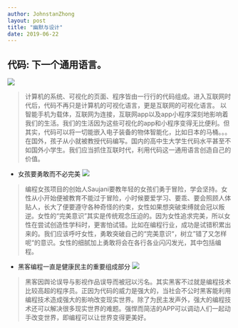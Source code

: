 ```yaml
---
author: JohnstanZhong
layout: post
title: "幽默与设计"
date: 2019-06-22
---
```


##  代码: 下一个通用语言。
![](https://timgsa.baidu.com/timg?image&quality=80&size=b9999_10000&sec=1556385546086&di=96c22610ef9a43fb51993f32709a00d2&imgtype=0&src=http%3A%2F%2Fbpic.ooopic.com%2F17%2F31%2F79%2F17317904-e219435c6436496e80bfdc8af4a923c6-1.jpg)
> 计算机的系统、可视化的页面、程序皆由一行行的代码组成。进入互联网时代后，代码不再只是计算机的可视化语言，更是互联网的可视化语言。 以智能手机为载体，互联网为连接，互联网app以及app小程序深刻地影响着我们的生活。我们的生活因为这些可视化的app和小程序变得无比便利。但其实，代码可以将一切能嵌入电子装备的物体智能化，比如日本的马桶。。。在国外，孩子从小就被教授代码编写。国内的高中生大学生代码水平甚至不如国外小学生。我们应当抓住互联时代，利用代码这一通用语言创造自己的价值。

+ 女孩要勇敢而不必完美
![](https://gitee.com/uploads/images/2019/0427/224034_79a3951c_2350027.jpeg)
>  编程女孩项目的创始人Saujani要教年轻的女孩们勇于冒险，学会坚持。女性从小开始便被教育不能过于冒险，小时候要爱学习、要乖、要会照顾人体贴人，长大了便要遵守各种奇怪的约束，女性如果想突破束缚就会冠以叛逆。女性的“完美意识”其实是传统观念压迫的。因为女性追求完美，所以女性在尝试创造性学科时，更害怕试错。比如在编程行业，成功是试错积累出来的。我们应该呼吁女性，勇敢突破自己的“完美意识“，树立”错了又怎样呢“的意识。女性的细腻加上勇敢将会在各行各业闪闪发光，其中包括编程。


+ 黑客编程一直是健康民主的重要组成部分
![](https://gitee.com/uploads/images/2019/0427/224704_91892bb9_2350027.jpeg)
> 黑客因舆论误导与影视作品误导而被冠以污名。其实黑客不过就是编程技术比较高超的程序员。正因为代码的威力是强大的，当社会不公时黑客能利用编程技术造成强大的影响改变现实世界。除了为民主发声外，强大的编程技术还可以解决很多现实世界的难题。强悍而简洁的APP可以调动人们一起动手改变世界，即编程可以让世界变得更美好。